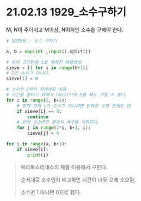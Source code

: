 # 21.02.13 1929_소수구하기

M, N이 주어지고 M이상, N이하인 소수를 구해야 한다.

```python
# 1929번 : 소수 구하기

a, b = map(int ,input().split())

# 최대 크기만큼 1로 채워진 배열생성
sieve = [1 for i in range(b+1)]
# 1은 소수가 아니다.
sieve[1] = 0

# 소수인 2부터 차례대로 넣음
# 시간을 줄이기 위해서 (b+1)**0.5를 해도 구할 수 있다.
for i in range(2, b+1):
    # 만약 현재 i가 소수가 아니라면 반복문 수행 안해도 댐
    if sieve[i] == 0:
        continue
    # 만약 소수라면 끝까지 배수를 지워준다.
    for j in range(2*i, b+1, i):
        sieve[j] = 0

for i in range(a, b+1):
    if sieve[i]:
        print(i)
```

> 에라토스테네스의 체를 이용해서 구한다. 
>
> 순서대로 소수인지 비교하면 시간이 너무 오래 소요됨,
>
> 소수면 1 아니면 0으로 했다.